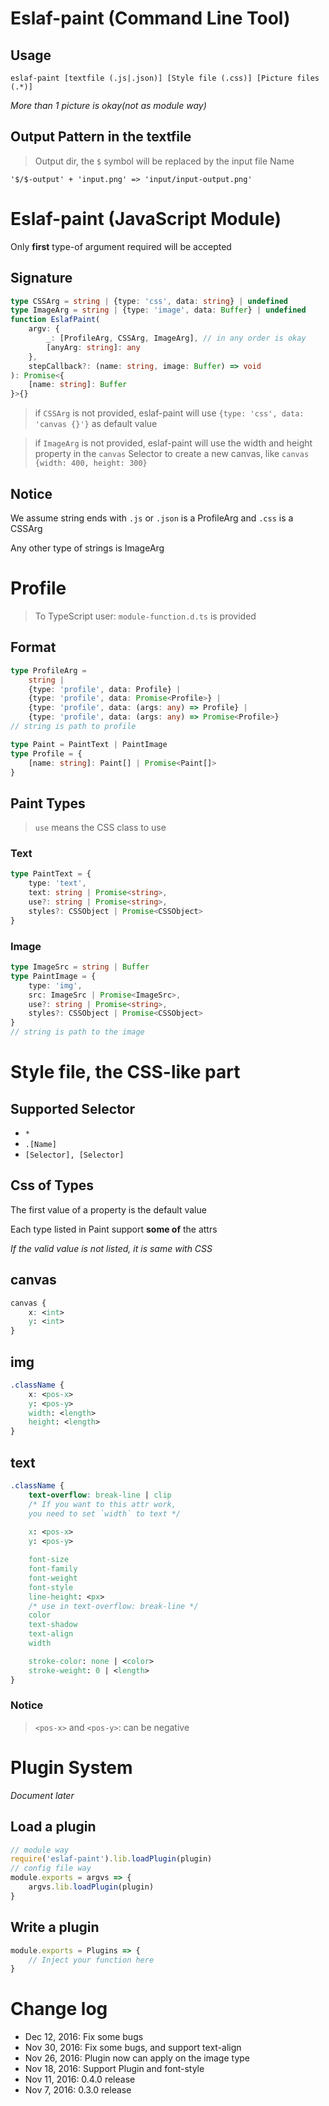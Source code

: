 # Eslaf-paint (Command Line Tool)
## Usage
``` eslaf-paint [textfile (.js|.json)] [Style file (.css)] [Picture files (.*)] ```

*More than 1 picture is okay(not as module way)*
## Output Pattern in the textfile
> Output dir, the `$` symbol will be replaced by the input file Name
```
'$/$-output' + 'input.png' => 'input/input-output.png'
```

# Eslaf-paint (JavaScript Module)
Only **first** type-of argument required will be accepted
## Signature
```typescript
type CSSArg = string | {type: 'css', data: string} | undefined
type ImageArg = string | {type: 'image', data: Buffer} | undefined
function EslafPaint(
    argv: {
        _: [ProfileArg, CSSArg, ImageArg], // in any order is okay
        [anyArg: string]: any
    },
    stepCallback?: (name: string, image: Buffer) => void
): Promise<{
    [name: string]: Buffer
}>{}
```
> if `CSSArg` is not provided,
eslaf-paint will use `{type: 'css', data: 'canvas {}'}` as default value

> if `ImageArg` is not provided,
eslaf-paint will use the width and height property in the `canvas` Selector
to create a new canvas,
like `canvas {width: 400, height: 300}`

## Notice
We assume string ends with `.js` or `.json` is a ProfileArg and `.css` is a CSSArg

Any other type of strings is ImageArg

# Profile
> To TypeScript user: `module-function.d.ts` is provided 
## Format
```typescript
type ProfileArg =
    string | 
    {type: 'profile', data: Profile} |
    {type: 'profile', data: Promise<Profile>} |
    {type: 'profile', data: (args: any) => Profile} |
    {type: 'profile', data: (args: any) => Promise<Profile>}
// string is path to profile

type Paint = PaintText | PaintImage
type Profile = {
    [name: string]: Paint[] | Promise<Paint[]>
}
```

## Paint Types
> `use` means the CSS class to use

### Text

```typescript
type PaintText = {
    type: 'text',
    text: string | Promise<string>,
    use?: string | Promise<string>,
    styles?: CSSObject | Promise<CSSObject>
}
```

### Image
```typescript
type ImageSrc = string | Buffer
type PaintImage = {
    type: 'img',
    src: ImageSrc | Promise<ImageSrc>,
    use?: string | Promise<string>,
    styles?: CSSObject | Promise<CSSObject>
}
// string is path to the image
```

# Style file, the CSS-like part
## Supported Selector
- `*`
- `.[Name]`
- `[Selector], [Selector]` 

## Css of Types
The first value of a property is the default value

Each type listed in Paint support **some of** the attrs

*If the valid value is not listed, it is same with CSS* 

## canvas
```CSS
canvas {
    x: <int>
    y: <int>
}
```

## img
```CSS
.className {
    x: <pos-x>
    y: <pos-y>
    width: <length>
    height: <length>
}
```

## text
```CSS
.className {
    text-overflow: break-line | clip
    /* If you want to this attr work,
    you need to set `width` to text */
    
    x: <pos-x>
    y: <pos-y>

    font-size
    font-family
    font-weight
    font-style
    line-height: <px>
    /* use in text-overflow: break-line */
    color
    text-shadow
    text-align
    width

    stroke-color: none | <color>
    stroke-weight: 0 | <length>
}
```

### Notice
> `<pos-x>` and `<pos-y>`: can be negative

# Plugin System
*Document later*
## Load a plugin
```js
// module way
require('eslaf-paint').lib.loadPlugin(plugin)
// config file way
module.exports = argvs => {
    argvs.lib.loadPlugin(plugin)
}
```
## Write a plugin
```js
module.exports = Plugins => {
    // Inject your function here
}
```

# Change log
- Dec 12, 2016: Fix some bugs
- Nov 30, 2016: Fix some bugs, and support text-align
- Nov 26, 2016: Plugin now can apply on the image type
- Nov 18, 2016: Support Plugin and font-style
- Nov 11, 2016: 0.4.0 release
- Nov 7, 2016: 0.3.0 release